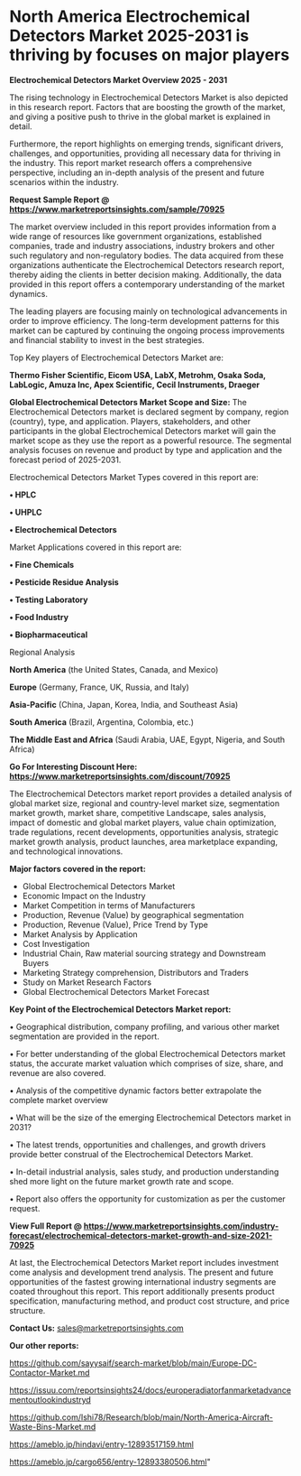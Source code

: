 # North America Electrochemical Detectors Market 2025-2031 is thriving by focuses on major players

<Strong> Electrochemical Detectors Market Overview 2025 - 2031</strong>

The rising technology in Electrochemical Detectors Market is also depicted in this research report. Factors that are boosting the growth of the market, and giving a positive push to thrive in the global market is explained in detail.

Furthermore, the report highlights on emerging trends, significant drivers, challenges, and opportunities, providing all necessary data for thriving in the industry. This report market research offers a comprehensive perspective, including an in-depth analysis of the present and future scenarios within the industry.

<strong>Request Sample Report @ <a href=https://www.marketreportsinsights.com/sample/70925>https://www.marketreportsinsights.com/sample/70925</a></strong>

The market overview included in this report provides information from a wide range of resources like government organizations, established companies, trade and industry associations, industry brokers and other such regulatory and non-regulatory bodies. The data acquired from these organizations authenticate the Electrochemical Detectors research report, thereby aiding the clients in better decision making. Additionally, the data provided in this report offers a contemporary understanding of the market dynamics.

The leading players are focusing mainly on technological advancements in order to improve efficiency. The long-term development patterns for this market can be captured by continuing the ongoing process improvements and financial stability to invest in the best strategies.

Top Key players of Electrochemical Detectors Market are:

<strong>Thermo Fisher Scientific, Eicom USA, LabX, Metrohm, Osaka Soda, LabLogic, Amuza Inc, Apex Scientific, Cecil Instruments, Draeger</strong>

<strong><b>Global Electrochemical Detectors Market Scope and Size:</b></strong>
The Electrochemical Detectors market is declared segment by company, region (country), type, and application. Players, stakeholders, and other participants in the global Electrochemical Detectors market will gain the market scope as they use the report as a powerful resource. The segmental analysis focuses on revenue and product by type and application and the forecast period of 2025-2031.

Electrochemical Detectors Market Types covered in this report are:

<strong>• HPLC

• UHPLC

• Electrochemical Detectors</strong>

Market Applications covered in this report are:

<strong>• Fine Chemicals

• Pesticide Residue Analysis

• Testing Laboratory

• Food Industry

• Biopharmaceutical</strong> 

Regional Analysis

<strong>North America</strong> (the United States, Canada, and Mexico)

<strong>Europe</strong> (Germany, France, UK, Russia, and Italy)

<strong>Asia-Pacific</strong> (China, Japan, Korea, India, and Southeast Asia)

<strong>South America</strong> (Brazil, Argentina, Colombia, etc.)

<strong>The Middle East and Africa</strong> (Saudi Arabia, UAE, Egypt, Nigeria, and South Africa)

<strong>Go For Interesting Discount Here: <a href=https://www.marketreportsinsights.com/discount/70925>https://www.marketreportsinsights.com/discount/70925</a></strong>

The Electrochemical Detectors market report provides a detailed analysis of global market size, regional and country-level market size, segmentation market growth, market share, competitive Landscape, sales analysis, impact of domestic and global market players, value chain optimization, trade regulations, recent developments, opportunities analysis, strategic market growth analysis, product launches, area marketplace expanding, and technological innovations.

<strong><b>Major factors covered in the report:</b></strong>
<ul>
  <li>Global Electrochemical Detectors Market </li>
  <li>Economic Impact on the Industry</li>
  <li>Market Competition in terms of Manufacturers</li>
  <li>Production, Revenue (Value) by geographical segmentation</li>
  <li>Production, Revenue (Value), Price Trend by Type</li>
  <li>Market Analysis by Application</li>
  <li>Cost Investigation</li>
  <li>Industrial Chain, Raw material sourcing strategy and Downstream Buyers</li>
  <li>Marketing Strategy comprehension, Distributors and Traders</li>
  <li>Study on Market Research Factors</li>
  <li>Global Electrochemical Detectors Market Forecast</li>
</ul>

<strong><b>Key Point of the Electrochemical Detectors Market report:</b></strong>

• Geographical distribution, company profiling, and various other market segmentation are provided in the report.

• For better understanding of the global Electrochemical Detectors market status, the accurate market valuation which comprises of size, share, and revenue are also covered.

• Analysis of the competitive dynamic factors better extrapolate the complete market overview

• What will be the size of the emerging Electrochemical Detectors market in 2031?

• The latest trends, opportunities and challenges, and growth drivers provide better construal of the Electrochemical Detectors Market.

• In-detail industrial analysis, sales study, and production understanding shed more light on the future market growth rate and scope.

• Report also offers the opportunity for customization as per the customer request.

<strong><b>View Full Report @ <a href=https://www.marketreportsinsights.com/industry-forecast/electrochemical-detectors-market-growth-and-size-2021-70925>https://www.marketreportsinsights.com/industry-forecast/electrochemical-detectors-market-growth-and-size-2021-70925</a></b></strong>


At last, the Electrochemical Detectors Market report includes investment come analysis and development trend analysis. The present and future opportunities of the fastest growing international industry segments are coated throughout this report. This report additionally presents product specification, manufacturing method, and product cost structure, and price structure.

<strong>Contact Us:</strong>
sales@marketreportsinsights.com

<strong>Our other reports:</strong>

<a href=https://github.com/sayysaif/search-market/blob/main/Europe-DC-Contactor-Market.md>https://github.com/sayysaif/search-market/blob/main/Europe-DC-Contactor-Market.md</a>

<a href=https://issuu.com/reportsinsights24/docs/europeradiatorfanmarketadvancementoutlookindustryd>https://issuu.com/reportsinsights24/docs/europeradiatorfanmarketadvancementoutlookindustryd</a>

<a href=https://github.com/Ishi78/Research/blob/main/North-America-Aircraft-Waste-Bins-Market.md>https://github.com/Ishi78/Research/blob/main/North-America-Aircraft-Waste-Bins-Market.md</a>

<a href=https://ameblo.jp/hindavi/entry-12893517159.html>https://ameblo.jp/hindavi/entry-12893517159.html</a>

<a href=https://ameblo.jp/cargo656/entry-12893380506.html>https://ameblo.jp/cargo656/entry-12893380506.html</a>"
